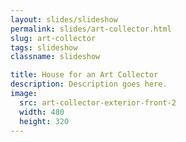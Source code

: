 ```yaml
---
layout: slides/slideshow
permalink: slides/art-collector.html
slug: art-collector
tags: slideshow
classname: slideshow

title: House for an Art Collector
description: Description goes here.
image:
  src: art-collector-exterior-front-2
  width: 480
  height: 320
---
```

